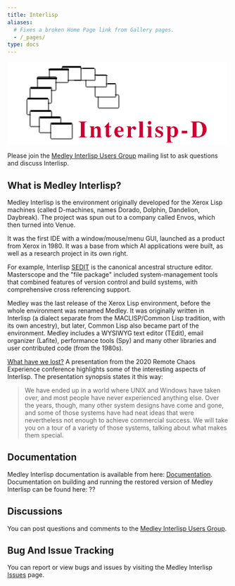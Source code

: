 ```yaml
---
title: Interlisp
aliases:
  # Fixes a broken Home Page link from Gallery pages.
  - /_pages/
type: docs
---
```


![Interlisp logo -- A semi-circle of screens with the words Interlisp-D in the lower righthand corner](Resources/Interlisp-D.png)

Please join the [Medley Interlisp Users Group](https://groups.google.com/g/interlisp) mailing list to ask
questions and discuss Interlisp.

## What is Medley Interlisp?

Medley Interlisp is the environment originally developed for the Xerox Lisp machines (called D-machines, names Dorado, Dolphin, Dandelion, Daybreak). The project was spun out to a company called Envos, which then turned into Venue.

It was the first IDE with a window/mouse/menu GUI, launched as a product from Xerox in 1980. It was a base from which AI applications were built, as well as a research project in its own right.

For example, Interlisp [SEDIT](https://www.youtube.com/watch?v=2qsmF8HHskg) is the canonical ancestral structure editor. Masterscope and the "file package" included system-management tools that combined features of version control and build systems, with comprehensive cross referencing support.

Medley was the last release of the Xerox Lisp environment, before the whole environment was renamed Medley. It was originally written in Interlisp (a dialect separate from the MACLISP/Common Lisp tradition, with its own ancestry), but later, Common Lisp also became part of the environment. Medley includes a WYSIWYG text editor (TEdit), email organizer (Lafite), performance tools (Spy) and many other libraries and user contributed code (from the 1980s).

[What have we lost?](https://www.youtube.com/watch?v=7RNbIEJvjUA&t=841s)  A presentation from the 2020 Remote Chaos Experience conference highlights some of the interesting aspects of
Interlisp.  The presentation synopsis states it this way:
> We have ended up in a world where UNIX and Windows have taken over, and most people have never experienced anything else. Over the years, though, many other system designs have come and gone, and some of those systems have had neat ideas that were nevertheless not enough to achieve commercial success. We will take you on a tour of a variety of those systems, talking about what makes them special.

## Documentation

Medley Interlisp documentation is available from here: [Documentation](documentation).  
Documentation on building and running the restored version of Medley Interlisp can be found here: ??

## Discussions

You can post questions and comments to the [Medley Interlisp Users Group](mailto:interlisp@googlegroups.com).

## Bug And Issue Tracking

You can report or view bugs and issues by visiting the Medley Interlisp [Issues](https://github.com/Interlisp/medley/issues) page.

